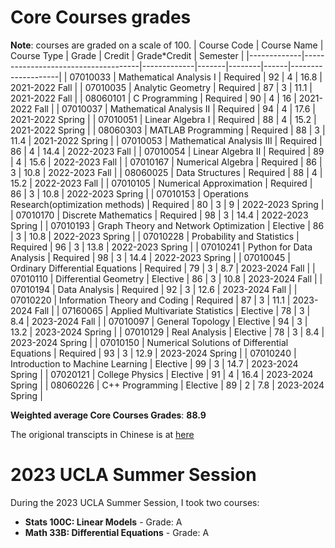 
# Core Courses grades
**Note**: courses are graded on a scale of 100.
| Course Code | Course Name                         | Course Type | Grade | Credit | Grade*Credit  | Semester           |
|-------------|-------------------------------------|-------------|-------|--------|------|--------------------|
| 07010033    | Mathematical Analysis I             | Required    | 92    | 4      | 16.8 | 2021-2022 Fall     |
| 07010035    | Analytic Geometry                   | Required    | 87    | 3      | 11.1 | 2021-2022 Fall     |
| 08060101    | C Programming                       | Required    | 90    | 4      | 16   | 2021-2022 Fall     |
| 07010037    | Mathematical Analysis II            | Required    | 94    | 4      | 17.6 | 2021-2022 Spring   |
| 07010051    | Linear Algebra I                  | Required    | 88    | 4      | 15.2 | 2021-2022 Spring   |
| 08060303    | MATLAB Programming                  | Required    | 88    | 3      | 11.4 | 2021-2022 Spring   |
| 07010053    | Mathematical Analysis III           | Required    | 86    | 4      | 14.4 | 2022-2023 Fall     |
| 07010054    | Linear Algebra II                 | Required    | 89    | 4      | 15.6 | 2022-2023 Fall     |
| 07010167    | Numerical Algebra                   | Required    | 86    | 3      | 10.8 | 2022-2023 Fall     |
| 08060025    | Data Structures                     | Required    | 88    | 4      | 15.2 | 2022-2023 Fall     |
| 07010105    | Numerical Approximation             | Required    | 86    | 3      | 10.8 | 2022-2023 Spring   |
| 07010153    | Operations Research(optimization methods)                 | Required    | 80    | 3      | 9    | 2022-2023 Spring   |
| 07010170    | Discrete Mathematics                | Required    | 98    | 3      | 14.4 | 2022-2023 Spring   |
| 07010193    | Graph Theory and Network Optimization | Elective  | 86    | 3      | 10.8 | 2022-2023 Spring   |
| 07010228    | Probability and Statistics          | Required    | 96    | 3      | 13.8 | 2022-2023 Spring   |
| 07010241    | Python for Data Analysis        | Required    | 98    | 3      | 14.4 | 2022-2023 Spring   |
| 07010045    | Ordinary Differential Equations     | Required    | 79    | 3      | 8.7  | 2023-2024 Fall     |
| 07010110    | Differential Geometry               | Elective    | 86    | 3      | 10.8 | 2023-2024 Fall     |
| 07010194    | Data Analysis                       | Required    | 92    | 3      | 12.6 | 2023-2024 Fall     |
| 07010220    | Information Theory and Coding       | Required    | 87    | 3      | 11.1 | 2023-2024 Fall     |
| 07160065    | Applied Multivariate Statistics     | Elective    | 78    | 3      | 8.4  | 2023-2024 Fall     |
| 07010097    | General Topology                    | Elective    | 94    | 3      | 13.2 | 2023-2024 Spring   |
| 07010129    | Real Analysis                      | Elective    | 78    | 3      | 8.4  | 2023-2024 Spring   |
| 07010150    | Numerical Solutions of Differential Equations | Required | 93    | 3      | 12.9 | 2023-2024 Spring   |
| 07010240    | Introduction to Machine Learning    | Elective    | 99    | 3      | 14.7 | 2023-2024 Spring   |
| 07020121    | College Physics                   | Elective    | 91    | 4      | 16.4 | 2023-2024 Spring   |
| 08060226    | C++ Programming                     | Elective    | 89    | 2      | 7.8  | 2023-2024 Spring   |


**Weighted average Core Courses Grades**: **88.9**

The origional transcipts in Chinese is at [here](https://github.com/qhzeng-gittec/Qinghui_Zeng_CV/blob/main/%E6%88%90%E7%BB%A9%E5%8D%95.pdf)

# 2023 UCLA Summer Session

During the 2023 UCLA Summer Session, I took two courses:
- **Stats 100C: Linear Models** - Grade: A
- **Math 33B: Differential Equations** - Grade: A
